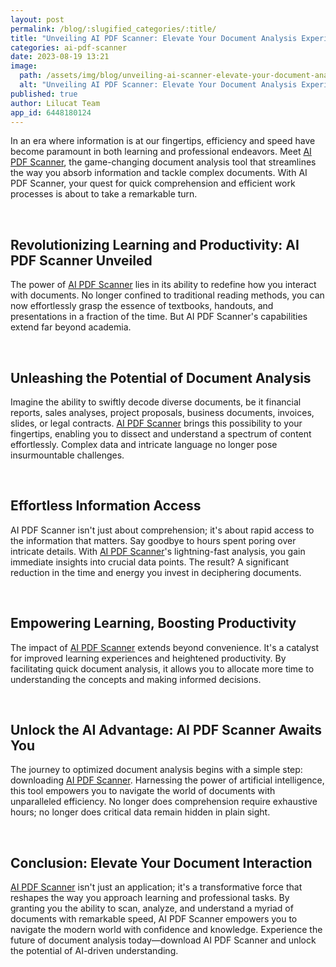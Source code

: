 ```yaml
---
layout: post
permalink: /blog/:slugified_categories/:title/
title: "Unveiling AI PDF Scanner: Elevate Your Document Analysis Experience"
categories: ai-pdf-scanner
date: 2023-08-19 13:21
image:
  path: /assets/img/blog/unveiling-ai-scanner-elevate-your-document-analysis-experience.jpg
  alt: "Unveiling AI PDF Scanner: Elevate Your Document Analysis Experience"
published: true
author: Lilucat Team
app_id: 6448180124
---
```

In an era where information is at our fingertips, efficiency and speed have become paramount in both learning and professional endeavors. Meet <a class="fw-semibold" href="https://apps.apple.com/app/apple-store/id6448180124?pt=126142472&ct=fromWebsite&mt=8">AI PDF Scanner</a>, the game-changing document analysis tool that streamlines the way you absorb information and tackle complex documents. With AI PDF Scanner, your quest for quick comprehension and efficient work processes is about to take a remarkable turn.

<br>

## Revolutionizing Learning and Productivity: AI PDF Scanner Unveiled
The power of <a class="fw-semibold" href="https://apps.apple.com/app/apple-store/id6448180124?pt=126142472&ct=fromWebsite&mt=8">AI PDF Scanner</a> lies in its ability to redefine how you interact with documents. No longer confined to traditional reading methods, you can now effortlessly grasp the essence of textbooks, handouts, and presentations in a fraction of the time. But AI PDF Scanner's capabilities extend far beyond academia.

<br>

## Unleashing the Potential of Document Analysis
Imagine the ability to swiftly decode diverse documents, be it financial reports, sales analyses, project proposals, business documents, invoices, slides, or legal contracts. <a class="fw-semibold" href="https://apps.apple.com/app/apple-store/id6448180124?pt=126142472&ct=fromWebsite&mt=8">AI PDF Scanner</a> brings this possibility to your fingertips, enabling you to dissect and understand a spectrum of content effortlessly. Complex data and intricate language no longer pose insurmountable challenges.

<br>

## Effortless Information Access
AI PDF Scanner isn't just about comprehension; it's about rapid access to the information that matters. Say goodbye to hours spent poring over intricate details. With <a class="fw-semibold" href="https://apps.apple.com/app/apple-store/id6448180124?pt=126142472&ct=fromWebsite&mt=8">AI PDF Scanner</a>'s lightning-fast analysis, you gain immediate insights into crucial data points. The result? A significant reduction in the time and energy you invest in deciphering documents.

<br>

## Empowering Learning, Boosting Productivity
The impact of <a class="fw-semibold" href="https://apps.apple.com/app/apple-store/id6448180124?pt=126142472&ct=fromWebsite&mt=8">AI PDF Scanner</a> extends beyond convenience. It's a catalyst for improved learning experiences and heightened productivity. By facilitating quick document analysis, it allows you to allocate more time to understanding the concepts and making informed decisions.

<br>

## Unlock the AI Advantage: AI PDF Scanner Awaits You
The journey to optimized document analysis begins with a simple step: downloading <a class="fw-semibold" href="https://apps.apple.com/app/apple-store/id6448180124?pt=126142472&ct=fromWebsite&mt=8">AI PDF Scanner</a>. Harnessing the power of artificial intelligence, this tool empowers you to navigate the world of documents with unparalleled efficiency. No longer does comprehension require exhaustive hours; no longer does critical data remain hidden in plain sight.

<br>

## Conclusion: Elevate Your Document Interaction
<a class="fw-semibold" href="https://apps.apple.com/app/apple-store/id6448180124?pt=126142472&ct=fromWebsite&mt=8">AI PDF Scanner</a> isn't just an application; it's a transformative force that reshapes the way you approach learning and professional tasks. By granting you the ability to scan, analyze, and understand a myriad of documents with remarkable speed, AI PDF Scanner empowers you to navigate the modern world with confidence and knowledge. Experience the future of document analysis today—download AI PDF Scanner and unlock the potential of AI-driven understanding.